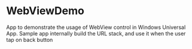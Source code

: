 # WebViewDemo
App to demonstrate the usage of WebView control in Windows Universal App.  Sample app internally build the URL stack, and use it when the user tap on back button
